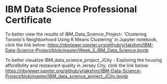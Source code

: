 # IBM Data Science Professional Certificate
To better view the results of IBM_Data_Science_Project- 'Clustering Toronto's Neighborhood Using K Means Clustering' in Jupyter notebook, click the link below:
https://nbviewer.jupyter.org/github/yrlakshmi/IBM-Data-Science-Project/blob/master/Week_3_IBM_Data_Science.ipynb

To better visualize IBM_data_science_project_JCity - Exploring the housing affordibility and restaurant quality in Jersey City, clink the link below:
https://nbviewer.jupyter.org/github/yrlakshmi/IBM-Data-Science-Project/blob/master/IBM_data_science_project_JCity.ipynb
